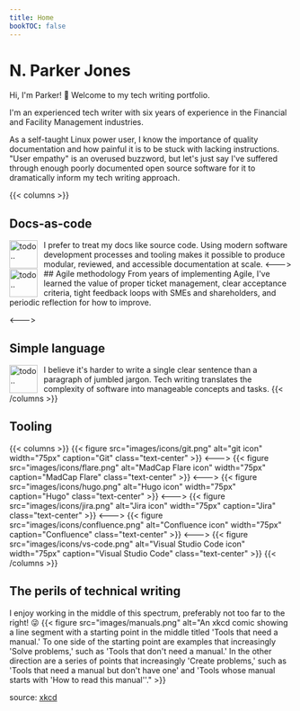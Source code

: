 ```yaml
---
title: Home
bookTOC: false
---
```


# N. Parker Jones

Hi, I'm Parker! &#128075; Welcome to my tech writing portfolio. 

I'm an experienced tech writer with six years of experience in the Financial and Facility Management industries. 

As a self-taught Linux power user, I know the importance of quality documentation and how painful it is to be stuck with lacking instructions. "User empathy" is an overused buzzword, but let's just say I've suffered through enough poorly documented open source software for it to dramatically inform my tech writing approach.  

{{< columns >}}
## Docs-as-code
<img src="images/icons/terminal.png" alt="todo.." width="50px" align="left" style="padding-right: 8px;" />
I prefer to treat my docs like source code. Using modern software development processes and tooling makes it possible to produce modular, reviewed, and accessible documentation at scale. 
<--->
## Agile methodology
<img src="images/icons/agile.png" alt="todo.." width="50px" align="left" style="padding-right: 8px;" />
From years of implementing Agile, I've learned the value of proper ticket management, clear acceptance criteria, tight feedback loops with SMEs and shareholders, and periodic reflection for how to improve.

<--->
## Simple language
<img src="images/icons/edit.png" alt="todo.." width="50px" align="left" style="padding-right: 8px;" />

I believe it's harder to write a single clear sentence than a paragraph of jumbled jargon. Tech writing translates the complexity of software into manageable concepts and tasks.
{{< /columns >}}

## Tooling
{{< columns >}}
{{< figure src="images/icons/git.png" alt="git icon" width="75px" caption="Git" class="text-center" >}}
<--->
{{< figure src="images/icons/flare.png" alt="MadCap Flare icon" width="75px" caption="MadCap Flare" class="text-center" >}}
<--->
{{< figure src="images/icons/hugo.png" alt="Hugo icon" width="75px" caption="Hugo" class="text-center" >}}
<--->
{{< figure src="images/icons/jira.png" alt="Jira icon" width="75px" caption="Jira" class="text-center" >}}
<--->
{{< figure src="images/icons/confluence.png" alt="Confluence icon" width="75px" caption="Confluence" class="text-center" >}}
<--->
{{< figure src="images/icons/vs-code.png" alt="Visual Studio Code icon" width="75px" caption="Visual Studio Code" class="text-center" >}}
{{< /columns >}}

## The perils of technical writing 

I enjoy working in the middle of this spectrum, preferably not too far to the right! &#128540;
{{< figure src="images/manuals.png" alt="An xkcd comic showing a line segment with a starting point in the middle titled 'Tools that need a manual.' To one side of the starting point are examples that increasingly 'Solve problems,' such as 'Tools that don't need a manual.' In the other direction are a series of points that increasingly 'Create problems,' such as 'Tools that need a manual but don't have one' and 'Tools whose manual starts with 'How to read this manual''." >}}

source: <a href="https://xkcd.com/1343/" target="_blank">xkcd</a>
